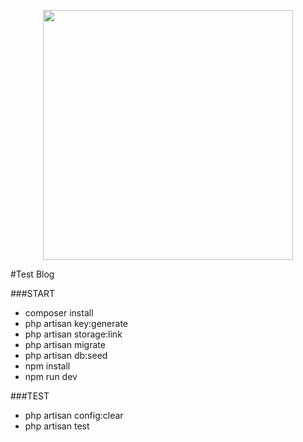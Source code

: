 <p align="center"><a href="https://laravel.com" target="_blank"><img src="https://raw.githubusercontent.com/laravel/art/master/logo-lockup/5%20SVG/2%20CMYK/1%20Full%20Color/laravel-logolockup-cmyk-red.svg" width="400"></a></p>

#Test Blog


###START
<ul>
<li>composer install</li>
<li>php artisan key:generate</li>
<li>php artisan storage:link</li>
<li>php artisan migrate</li>
<li>php artisan db:seed</li>
<li>npm install</li>
<li>npm run dev</li>
</ul>


###TEST
<ul>
<li>php artisan config:clear</li>
<li>php artisan test</li>
</ul>
